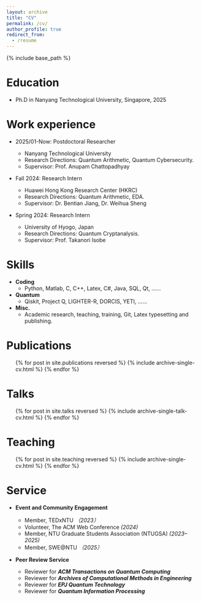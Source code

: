```yaml
---
layout: archive
title: "CV"
permalink: /cv/
author_profile: true
redirect_from:
  - /resume
---
```


{% include base_path %}

Education
======
* Ph.D in Nanyang Technological University, Singapore, 2025

Work experience
======
* 2025/01-Now: Postdoctoral Researcher
  * Nanyang Technological University
  * Research Directions: Quantum Arithmetic, Quantum Cybersecurity.
  * Supervisor: Prof. Anupam Chattopadhyay

* Fall 2024: Research Intern
  * Huawei Hong Kong Research Center (HKRC)
  * Research Directions: Quantum Arithmetic, EDA.
  * Supervisor: Dr. Bentian Jiang, Dr. Weihua Sheng

* Spring 2024: Research Intern
  * University of Hyogo, Japan
  * Research Directions: Quantum Cryptanalysis.
  * Supervisor: Prof. Takanori Isobe
  
Skills
======
* **Coding**
  * Python, Matlab, C, C++, Latex, C\#, Java, SQL, Qt, ......
* **Quantum**
  * Qiskit, Project Q, LIGHTER-R, DORCIS, YETI, ......
* **Misc.**
  * Academic research, teaching, training, Git, Latex typesetting and publishing.

Publications
======
  <ul>{% for post in site.publications reversed %}
    {% include archive-single-cv.html %}
  {% endfor %}</ul>
  
Talks
======
  <ul>{% for post in site.talks reversed %}
    {% include archive-single-talk-cv.html  %}
  {% endfor %}</ul>
  
Teaching
======
  <ul>{% for post in site.teaching reversed %}
    {% include archive-single-cv.html %}
  {% endfor %}</ul>
  
Service
======
* **Event and Community Engagement**
  * Member, TEDxNTU _（2023）_
  * Volunteer, The ACM Web Conference _(2024)_
  * Member, NTU Graduate Students Association (NTUGSA) _(2023–2025)_
  * Member, SWE@NTU _（2025）_

* **Peer Review Service**
  * Reviewer for **_ACM Transactions on Quantum Computing_**
  * Reviewer for **_Archives of Computational Methods in Engineering_**
  * Reviewer for **_EPJ Quantum Technology_**
  * Reviewer for **_Quantum Information Processing_**
